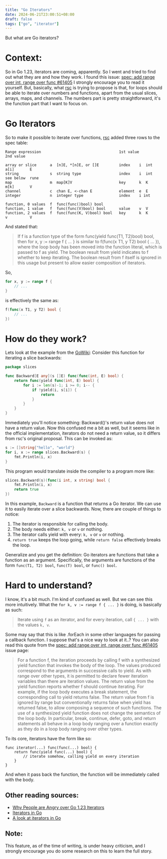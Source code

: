 ```yaml
---
title: "Go Iterators"
date: 2024-06-21T23:00:51+08:00
draft: false
tags: ["go", "iterator"]
---
```


But what are Go iterators?
<!--more-->

# Context:
So in Go 1.23, iterators are coming, apparently. So I went and tried to find out what they are and how they work.
I found this issue: [spec: add range over int, range over func #61405](https://github.com/golang/go/issues/61405)
I strongly encourage you to read it yourself. But, basically, what [rsc](https://github.com/rsc) is trying to propose is that, for loops should be able to iterate over numbers and functions, apart from the usual slices, arrays, maps, and channels.
The numbers part is pretty straightforward, it's the function part that I want to focus on.

# Go Iterators
So to make it possible to iterate over functions, [rsc](https://github.com/rsc) added three rows to the spec table:
```
Range expression                                   1st value          2nd value

array or slice      a  [n]E, *[n]E, or []E         index    i  int    a[i]       E
string              s  string type                 index    i  int    see below  rune
map                 m  map[K]V                     key      k  K      m[k]       V
channel             c  chan E, <-chan E            element  e  E
integer             n  integer type                index    i int

function, 0 values  f  func(func()bool) bool
function, 1 value   f  func(func(V)bool) bool      value    v  V
function, 2 values  f  func(func(K, V)bool) bool   key      k  K      v          V
```

And stated that:
> If f is a function type of the form func(yield func(T1, T2)bool) bool, then for x, y := range f { ... } is similar to f(func(x T1, y T2) bool { ... }), where the loop body has been moved into the function literal, which is passed to f as yield. The boolean result from yield indicates to f whether to keep iterating. The boolean result from f itself is ignored in this usage but present to allow easier composition of iterators.

So,
```go
for x, y := range f {
    // ...
}
```
is effectively the same as:
```go
f(func(x T1, y T2) bool {
    // ...
})
```

# How do they work?
Lets look at the example from the [GoWiki](https://go.dev/wiki/RangefuncExperiment):
Consider this function for iterating a slice backwards:
```go
package slices

func Backward[E any](s []E) func(func(int, E) bool) {
    return func(yield func(int, E) bool) {
        for i := len(s)-1; i >= 0; i-- {
            if !yield(i, s[i]) {
                return
            }
        }
    }
}
```
Immediately you'll notice something: Backward()'s return value does not have a return value. Now this confused me a bit as well, but it seems like in the official implementation, iterators do not need a return value, so it differs from rsc's original proposal.
This can be invoked as:
```go
s := []string{"hello", "world"}
for i, x := range slices.Backward(s) {
    fmt.Println(i, x)
}
```
This program would translate inside the compiler to a program more like:
```go
slices.Backward(s)(func(i int, x string) bool {
    fmt.Println(i, x)
    return true
})
```

In this example, `Backward` is a function that returns a Go iterator. We can use it to easily iterate over a slice backwards. Now, there are couple of things to notice:
1. The iterator is responsible for calling the body.
2. The body needs either: `k, v` or `v` or nothing.
3. The iterator calls yield with every: `k, v` or `v` or nothing.
4. `return true` keeps the loop going, while `return false` effectively breaks the loop.

Generalize and you get the definition:
Go iterators are functions that take a function as an argument. Specifically, the arguments are functions of the form `func(T1, T2) bool`, `func(T) bool`, or `func() bool`.

# Hard to understand?
I know, it's a bit much. I'm kind of confused as well. But we can see this more intuitively. What the `for k, v := range f { ... }` is doing, is basically as such:
> Iterate using `f` as an iterator, and for every iteration, call `{ ... }` with the values `k, v`.

Some may say that this is like .forEach in some other languages for passing a callback function. I suppose that's a nice way to look at it..?
You can also read this quote from the [spec: add range over int, range over func #61405](https://github.com/golang/go/issues/61405) issue page:
> For a function f, the iteration proceeds by calling f with a synthesized yield function that invokes the body of the loop. The values produced correspond to the arguments in successive calls to yield. As with range over other types, it is permitted to declare fewer iteration variables than there are iteration values. The return value from the yield function reports whether f should continue iterating. For example, if the loop body executes a break statement, the corresponding call to yield returns false. The return value from f is ignored by range but conventionally returns false when yield has returned false, to allow composing a sequence of such functions. The use of a synthesized yield function does not change the semantics of the loop body. In particular, break, continue, defer, goto, and return statements all behave in a loop body ranging over a function exactly as they do in a loop body ranging over other types.

To its core, iterators have the form like so:
```
func iterator(...) func(func(...) bool) {
    return func(yield func(...) bool) {
        // iterate somehow, calling yield on every iteration
    }
}
```
And when it pass back the function, the function will be immediately called with the body.

## Other reading sources:
- [Why People are Angry over Go 1.23 Iterators](https://www.gingerbill.org/article/2024/06/17/go-iterator-design/)
- [Iterators in Go](https://bitfieldconsulting.com/posts/iterators)
- [A look at iterators in Go](https://medium.com/eureka-engineering/a-look-at-iterators-in-go-f8e86062937c)

## Note:
This feature, as of the time of writing, is under heavy criticism, and I strongly encourage you do some research on this to learn the full story.
